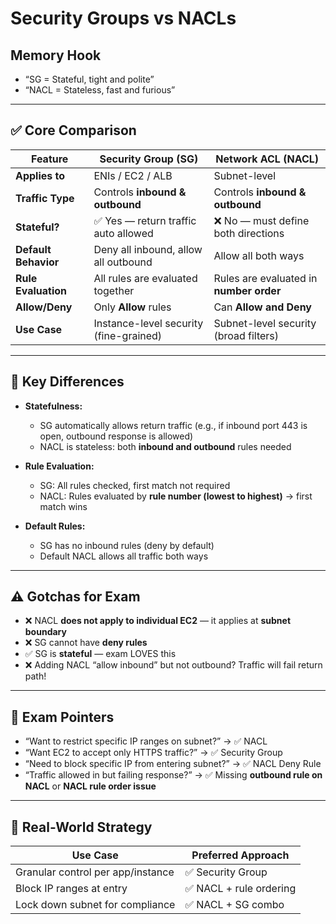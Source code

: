 # Security Groups vs NACLs

## Memory Hook
- “SG = Stateful, tight and polite”
- “NACL = Stateless, fast and furious”

---

## ✅ Core Comparison

| Feature               | **Security Group (SG)**                 | **Network ACL (NACL)**                   |
|-----------------------|-----------------------------------------|------------------------------------------|
| **Applies to**        | ENIs / EC2 / ALB                        | Subnet-level                             |
| **Traffic Type**      | Controls **inbound & outbound**         | Controls **inbound & outbound**          |
| **Stateful?**         | ✅ Yes — return traffic auto allowed     | ❌ No — must define both directions       |
| **Default Behavior**  | Deny all inbound, allow all outbound    | Allow all both ways                      |
| **Rule Evaluation**   | All rules are evaluated together        | Rules are evaluated in **number order**  |
| **Allow/Deny**        | Only **Allow** rules                    | Can **Allow and Deny**                   |
| **Use Case**          | Instance-level security (fine-grained) | Subnet-level security (broad filters)    |

---

## 🧠 Key Differences

- **Statefulness:**
  - SG automatically allows return traffic (e.g., if inbound port 443 is open, outbound response is allowed)
  - NACL is stateless: both **inbound and outbound** rules needed

- **Rule Evaluation:**
  - SG: All rules checked, first match not required
  - NACL: Rules evaluated by **rule number (lowest to highest)** → first match wins

- **Default Rules:**
  - SG has no inbound rules (deny by default)
  - Default NACL allows all traffic both ways

---

## ⚠️ Gotchas for Exam

- ❌ NACL **does not apply to individual EC2** — it applies at **subnet boundary**
- ❌ SG cannot have **deny rules**
- ✅ SG is **stateful** — exam LOVES this
- ❌ Adding NACL “allow inbound” but not outbound? Traffic will fail return path!

---

## 📌 Exam Pointers

- “Want to restrict specific IP ranges on subnet?” → ✅ NACL
- “Want EC2 to accept only HTTPS traffic?” → ✅ Security Group
- “Need to block specific IP from entering subnet?” → ✅ NACL Deny Rule
- “Traffic allowed in but failing response?” → ✅ Missing **outbound rule on NACL** or **NACL rule order issue**

---

## 🎯 Real-World Strategy

| Use Case                          | Preferred Approach     |
|-----------------------------------|-------------------------|
| Granular control per app/instance | ✅ Security Group       |
| Block IP ranges at entry          | ✅ NACL + rule ordering |
| Lock down subnet for compliance   | ✅ NACL + SG combo      |
